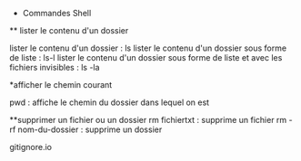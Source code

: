 - Commandes Shell

\*\* lister le contenu d'un dossier

lister le contenu d'un dossier : ls
lister le contenu d'un dossier sous forme de liste : ls-l
lister le contenu d'un dossier sous forme de liste et avec les fichiers invisibles : ls -la

\*afficher le chemin courant

pwd : affiche le chemin du dossier dans lequel on est

\*\*supprimer un fichier ou un dossier
rm fichiertxt : supprime un fichier
rm -rf nom-du-dossier : supprime un dossier

gitignore.io

